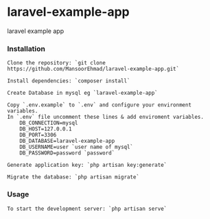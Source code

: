 # laravel-example-app
laravel example app 
### Installation
    Clone the repository: `git clone https://github.com/MansoorEhmad/laravel-example-app.git`
    
    Install dependencies: `composer install`
    
    Create Database in mysql eg `laravel-example-app`
    
    Copy `.env.example` to `.env` and configure your environment variables.
    In `.env` file uncomment these lines & add enviroment variables.
        DB_CONNECTION=mysql
        DB_HOST=127.0.0.1
        DB_PORT=3306
        DB_DATABASE=laravel-example-app
        DB_USERNAME=user `user name of mysql`
        DB_PASSWORD=password `password`
        
    Generate application key: `php artisan key:generate`
        
    Migrate the database: `php artisan migrate`
### Usage
    To start the development server: `php artisan serve`